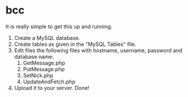 # bcc
It is really simple to get this up and running.

1. Create a MySQL database.
2. Create tables as given in the "MySQL Tables" file.
3. Edit files the following files with hostname, username, password and database name:
    1. GetMessage.php
    2. PutMessage.php
    3. SetNick.php
    4. UpdateAndFetch.php
4. Upload it to your server. Done!
